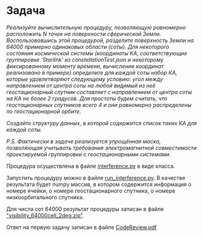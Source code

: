 # Задача

*Реализуйте вычислительную процедуру, позволяющую равномерно расположить N точек на поверхности сферической Земли. Воспользовавшись этой процедурой, разделите поверхность Земли на 64000 примерно одинаковых области (соты). Для некоторого состояния космической системы (координаты КА, соответствующие группировке 'Starlink' из constellationTest.json и некоторому фиксированному моменту времени, вычисление координат реализовано в примере) определите для каждой соты набор КА, которые удовлетворяют следующему условию: угол между направлением от центра соты на любой видимый из неё геостационарный спутник составляет с направлением от центра соты на КА не более 2 градусов. Для простоты будем считать, что геостационарных спутников всего 4 и они равномерно распределены по геостационарной орбите.*
  
*Создайте структуру данных, в которой содержится список таких КА для каждой соты.*

*P.S. Фактически в задаче реализуется упрощённая маска, позволяющая учитывать требования электромагнитной совместимости проектируемой группировки с геостационарными системами.*


Процедура осуществлена в файле [interference.py](https://github.com/Vetselet/roi_cell-geosats/blob/main/interference.py) в виде класса.

Запустить процедуру можно в файле [run_interference.py](https://github.com/Vetselet/roi_cell-geosats/blob/main/run_interference.py).
В качестве результата будет numpy массив, в котором содержится информация 
о номере ячейки, о номере геостационарного спутника, о номере низкоорбитального спутника.

Для числа сот 64000 результат процедуры записан в файле ["visibility_64000cell_2deg.zip"](https://github.com/Vetselet/roi_cell-geosats/blob/main/visibility_64000cell_2deg.zip).

Ответ на первую задачу записан в файле [CodeReview.pdf](https://github.com/Vetselet/roi_cell-geosats/blob/main/CodeReview.pdf)


